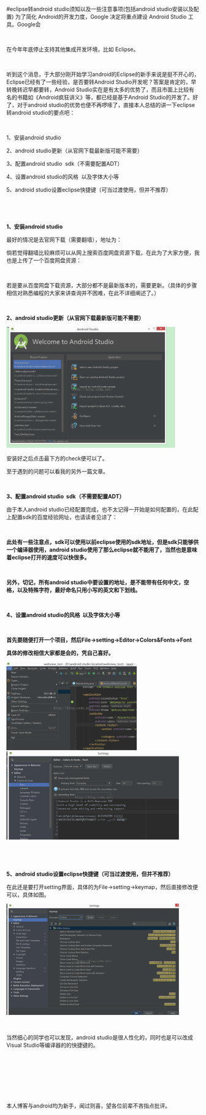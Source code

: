 #eclipse转android studio须知以及一些注意事项(包括android studio安装以及配置)
为了简化 Android的开发力度，Google 决定将重点建设 Android Studio 工具。Google会

 

在今年年底停止支持其他集成开发环境，比如 Eclipse。

 

听到这个消息，于大部分刚开始学习android的Eclipse的新手来说是挺不开心的，Eclipse已经有了一些经验，是否要转Android Studio开发呢？答案是肯定的，早转晚转迟早都要转，Android Studio实在是有太多的优势了，而且市面上比较有名的书籍如《Android疯狂讲义》等，都已经是基于Android Studio的开发了。好了，对于android studio的优势也便不再啰嗦了，直接本人总结的讲一下eclipse转android studio的要点吧：

 

1、安装android studio

2、android studio更新（从官网下载最新版可能不需要）

3、配置android studio  sdk（不需要配置ADT）

4、设置android studio的风格  以及字体大小等

5、android studio设置eclipse快捷键（可当过渡使用，但并不推荐）

 

 

**1、安装android studio**

最好的情况是去官网下载（需要翻墙），地址为：

倘若觉得翻墙比较麻烦可以从网上搜索百度网盘资源下载，在此为了大家方便，我也是上传了一个百度网盘资源：



 

若是要从百度网盘下载资源，大部分都不是最新版本的，需要更新。（具体的步骤相信对熟悉编程的大家来讲查询并不困难，在此不详细阐述了。）

 

**2、android studio更新（从官网下载最新版可能不需要）**

<img alt="" class="has" height="315" src="https://raw.githubusercontent.com/Double2hao/xujiajia_blog/main/img/320.png" width="440">

安装好之后点击最下方的check便可以了。

至于遇到的问题可以看我的另外一篇文章。

 

**3、配置android studio  sdk（不需要配置ADT）**

由于本人android studio已经配置完成，也不太记得一开始是如何配置的，在此配上配置sdk的百度经验网址，也请读者见谅了：

 

**此处有一些注意点，sdk可以使用以前eclipse使用的sdk地址，但是sdk只能够供一个编译器使用，android studio使用了那么eclipse就不能用了，当然也是意味着eclipse打开的速度可以快很多。**

 

**另外，切记，所有android studio中要设置的地址，是不能带有任何中文，空格，以及特殊字符，最好命名只用小写的英文和下划线。**

 

**4、设置android studio的风格  以及字体大小等**

 

**首先要随便打开一个项目，然后File-&gt;setting-&gt;Editor-&gt;Colors&amp;Fonts-&gt;Font**

**具体的修改相信大家都是会的，凭自己喜好。**

**<img alt="" class="has" height="230" src="https://raw.githubusercontent.com/Double2hao/xujiajia_blog/main/img/321.png" width="340">   <img alt="" class="has" height="230" src="https://raw.githubusercontent.com/Double2hao/xujiajia_blog/main/img/322.png" width="450">**

 

 

**5、android studio设置eclipse快捷键（可当过渡使用，但并不推荐）**

在此还是要打开setting界面，具体的为File-&gt;setting-&gt;keymap，然后直接修改便可以，具体如图。

<img alt="" class="has" height="290" src="https://raw.githubusercontent.com/Double2hao/xujiajia_blog/main/img/323.png" width="450">

 

当然细心的同学也可以发现，android studio是很人性化的，同时也是可以改成 Visual Studio等编译器的的快捷键的。

 

 

 

 

本人博客与android均为新手，闻过则喜，望各位前辈不吝指点批评。

 

 

 

 

 